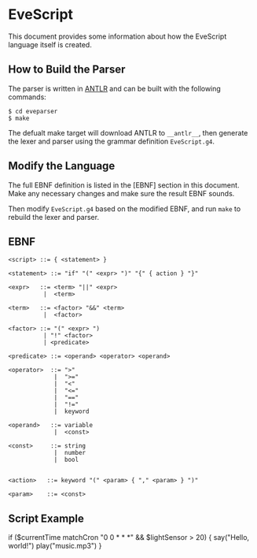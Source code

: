 EveScript
==========

This document provides some information about how the EveScript language itself is created.

## How to Build the Parser


The parser is written in [ANTLR](https://www.antlr.org/) and can be built with the following commands:

```
$ cd eveparser
$ make
```

The defualt make target will download ANTLR to `__antlr__`, then generate the lexer and parser
using the grammar definition `EveScript.g4`.


## Modify the Language

The full EBNF definition is listed in the [EBNF] section in this document.
Make any necessary changes and make sure the result EBNF sounds.

Then modify `EveScript.g4` based on the modified EBNF, and run `make` to rebuild the lexer and parser.


## EBNF


```bnf
<script> ::= { <statement> }

<statement> ::= "if" "(" <expr> ")" "{" { action } "}"

<expr>   ::= <term> "||" <expr>
          |  <term>

<term>   ::= <factor> "&&" <term>
          |  <factor>

<factor> ::= "(" <expr> ")
          | "!" <factor>
          | <predicate>

<predicate> ::= <operand> <operator> <operand>

<operator>  ::= ">"
             |  ">="
             |  "<"
             |  "<="
             |  "=="
             |  "!="
             |  keyword

<operand>   ::= variable
             |  <const>

<const>     ::= string
             |  number
             |  bool


<action>   ::= keyword "(" <param> { "," <param> } ")"

<param>    ::= <const>
```


## Script Example

if ($currentTime matchCron "0 0 * * *" && $lightSensor > 20) {
    say("Hello, world!")
    play("music.mp3")
}